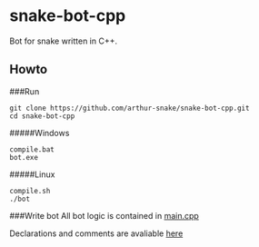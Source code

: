# snake-bot-cpp
Bot for snake written in C++.

## Howto

###Run
```
git clone https://github.com/arthur-snake/snake-bot-cpp.git
cd snake-bot-cpp
```

#####Windows
```
compile.bat
bot.exe
```

#####Linux
```
compile.sh
./bot
```
###Write bot
All bot logic is contained in [main.cpp](https://github.com/arthur-snake/snake-bot-cpp/blob/master/main.cpp)

Declarations and comments are avaliable [here](https://github.com/arthur-snake/snake-bot-cpp/blob/master/snake/snake.h)


